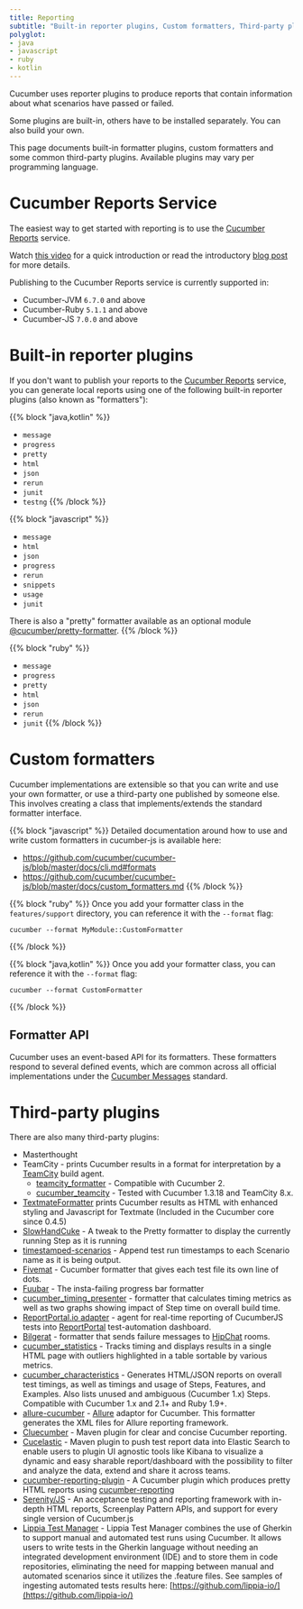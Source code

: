 ```yaml
---
title: Reporting
subtitle: "Built-in reporter plugins, Custom formatters, Third-party plugins"
polyglot:
- java
- javascript
- ruby
- kotlin
---
```


Cucumber uses reporter plugins to produce reports that contain information about
what scenarios have passed or failed.

Some plugins are built-in, others have to be installed separately. You can also
build your own.

This page documents built-in formatter plugins, custom formatters and some common third-party plugins.
Available plugins may vary per programming language.

# Cucumber Reports Service

The easiest way to get started with reporting is to use the [Cucumber Reports](https://reports.cucumber.io/) service.

Watch [this video](https://smartbear.wistia.com/medias/nrgptu7825) for a quick introduction or read the introductory [blog post](https://cucumber.io/blog/open-source/cucumber-reports/) for more details.

Publishing to the Cucumber Reports service is currently supported in:

* Cucumber-JVM `6.7.0` and above
* Cucumber-Ruby `5.1.1` and above
* Cucumber-JS `7.0.0` and above

# Built-in reporter plugins

If you don't want to publish your reports to the [Cucumber Reports](https://reports.cucumber.io/) service, you can
generate local reports using one of the following built-in reporter plugins (also known as "formatters"):

{{% block "java,kotlin" %}}

* `message`
* `progress`
* `pretty`
* `html`
* `json`
* `rerun`
* `junit`
* `testng`
{{% /block %}}

{{% block "javascript" %}}

* `message`
* `html`
* `json`
* `progress`
* `rerun`
* `snippets`
* `usage`
* `junit`

There is also a "pretty" formatter available as an optional module [@cucumber/pretty-formatter](https://www.npmjs.com/package/@cucumber/pretty-formatter).
{{% /block %}}

{{% block "ruby" %}}

* `message`
* `progress`
* `pretty`
* `html`
* `json`
* `rerun`
* `junit`
{{% /block %}}

# Custom formatters

Cucumber implementations are extensible so that you can write and use your own formatter, or use a third-party one published by someone else. This involves creating a class that implements/extends the standard formatter interface.

{{% block "javascript" %}}
Detailed documentation around how to use and write custom formatters in cucumber-js is available here:

* https://github.com/cucumber/cucumber-js/blob/master/docs/cli.md#formats
* https://github.com/cucumber/cucumber-js/blob/master/docs/custom_formatters.md
{{% /block %}}

{{% block "ruby" %}}
Once you add your formatter class in the `features/support` directory, you can reference it with the `--format` flag:

```
cucumber --format MyModule::CustomFormatter
```
{{% /block %}}

{{% block "java,kotlin" %}}
Once you add your formatter class, you can reference it with the `--format` flag:

```
cucumber --format CustomFormatter
```
{{% /block %}}

## Formatter API

Cucumber uses an event-based API for its formatters. These formatters respond to several defined events, which are common across all official implementations under the [Cucumber Messages](https://github.com/cucumber/messages) standard.

# Third-party plugins
There are also many third-party plugins:

* Masterthought
* TeamCity - prints Cucumber results in a format for interpretation by a [TeamCity](https://www.jetbrains.com/teamcity/index.html) build agent.
   * [teamcity_formatter](https://github.com/kevinrood/teamcity_formatter) - Compatible with Cucumber 2.
   * [cucumber_teamcity](https://github.com/ankurcha/cucumber_teamcity/) - Tested with Cucumber 1.3.18 and TeamCity 8.x.
* [TextmateFormatter](https://github.com/raldred/cucumber_textmate/) prints Cucumber results as HTML with enhanced styling and Javascript for Textmate (Included in the Cucumber core since 0.4.5)
* [SlowHandCuke](https://github.com/moredip/SlowHandCuke) - A tweak to the Pretty formatter to display the currently running Step as it is running
* [timestamped-scenarios](https://github.com/moredip/timestamped-scenarios) - Append test run timestamps to each Scenario name as it is being output.
* [Fivemat](https://github.com/tpope/fivemat) - Cucumber formatter that gives each test file its own line of dots.
* [Fuubar](https://github.com/martinciu/fuubar-cucumber) - The insta-failing progress bar formatter
* [cucumber_timing_presenter](https://github.com/distributedlife/cucumber_timing_presenter) - formatter that calculates timing metrics as well as two graphs showing impact of Step time on overall build time.
* [ReportPortal.io adapter](https://github.com/reportportal/agent-js-cucumber) - agent for real-time reporting of CucumberJS tests into [ReportPortal](https://reportportal.io/) test-automation dashboard.
* [Bilgerat](https://github.com/mdsol/bilgerat) - formatter that sends failure messages to [HipChat](https://www.hipchat.com/) rooms.
* [cucumber_statistics](https://github.com/alienfast/cucumber_statistics) - Tracks timing and displays results in a single HTML page with outliers highlighted in a table sortable by various metrics.
* [cucumber_characteristics](https://github.com/singram/cucumber_characteristics) - Generates HTML/JSON reports on overall test timings, as well as timings and usage of Steps, Features, and Examples. Also lists unused and ambiguous (Cucumber 1.x) Steps. Compatible with Cucumber 1.x and 2.1+ and Ruby 1.9+.
* [allure-cucumber](https://github.com/allure-framework/allure-cucumber) - [Allure](https://github.com/allure-framework) adaptor for Cucumber. This formatter generates the XML files for Allure reporting framework.
* [Cluecumber](https://github.com/trivago/cluecumber-report-plugin) - Maven plugin for clear and concise Cucumber reporting.
* [Cucelastic](https://github.com/AshisRaj/cucelastic-maven-plugin) - Maven plugin to push test report data into Elastic Search to enable users to plugin UI agnostic tools like Kibana to visualize a dynamic and easy sharable report/dashboard with the possibility to filter and analyze the data, extend and share it across teams.
* [cucumber-reporting-plugin](https://gitlab.com/jamietanna/cucumber-reporting-plugin) - A Cucumber plugin which produces pretty HTML reports using [cucumber-reporting](https://github.com/damianszczepanik/cucumber-reporting)
* [Serenity/JS](https://serenity-js.org/handbook/integration/serenityjs-and-cucumber.html) - An acceptance testing and reporting framework with in-depth HTML reports, Screenplay Pattern APIs, and support for every single version of Cucumber.js
* [Lippia Test Manager](https://lippia.io) - Lippia Test Manager combines the use of Gherkin to support manual and automated test runs using Cucumber. It allows users to write tests in the Gherkin language without needing an integrated development environment (IDE) and to store them in code repositories, eliminating the need for mapping between manual and automated scenarios since it utilizes the .feature files. See samples of ingesting automated tests results here: [https://github.com/lippia-io/](https://github.com/lippia-io/)
